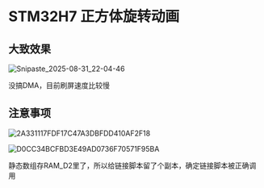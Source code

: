 # STM32H7 正方体旋转动画

## 大致效果

![Snipaste_2025-08-31_22-04-46](https://markdownforyuanhao.oss-cn-hangzhou.aliyuncs.com/img1/20250831220522323.png)

没搞DMA，目前刷屏速度比较慢

## 注意事项

![2A331117FDF17C47A3DBFDD410AF2F18](https://markdownforyuanhao.oss-cn-hangzhou.aliyuncs.com/img1/20250831220338959.png)

![D0CC34BCFBD3E49AD0736F70571F95BA](https://markdownforyuanhao.oss-cn-hangzhou.aliyuncs.com/img1/20250831220343015.png)

静态数组存RAM_D2里了，所以给链接脚本留了个副本，确定链接脚本被正确调用
